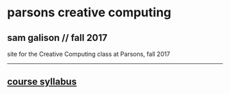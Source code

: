 # parsons creative computing
## sam galison  //  fall 2017
site for the Creative Computing class at Parsons, fall 2017

---
[course syllabus](https://docs.google.com/document/d/e/2PACX-1vRfwC6E-kDpYqKVuxVBN85GACaJS0lMlqIm7LzJX3QQDf5KNhd_vJKbzDqLAI59uFjYnZGK0ZckmZAg/pub)
---
